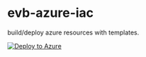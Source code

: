 # evb-azure-iac
build/deploy azure resources with templates.

[![Deploy to Azure](http://azuredeploy.net/deploybutton.png)](https://azuredeploy.net/)
